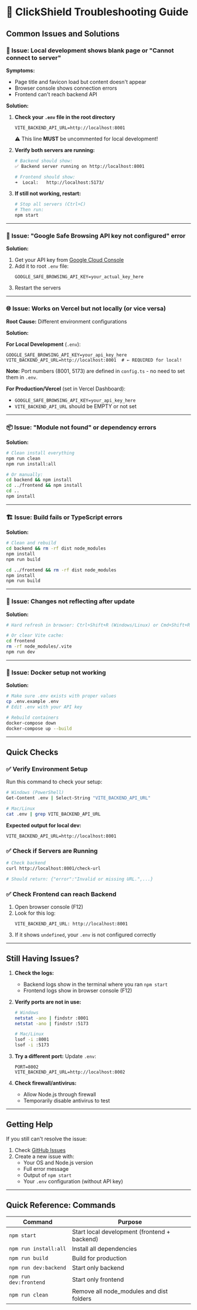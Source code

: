 # 🔧 ClickShield Troubleshooting Guide

## Common Issues and Solutions

### 🚫 Issue: Local development shows blank page or "Cannot connect to server"

**Symptoms:**
- Page title and favicon load but content doesn't appear
- Browser console shows connection errors
- Frontend can't reach backend API

**Solution:**
1. **Check your `.env` file in the root directory**
   ```env
   VITE_BACKEND_API_URL=http://localhost:8001
   ```
   ⚠️ This line **MUST** be uncommented for local development!

2. **Verify both servers are running:**
   ```bash
   # Backend should show:
   ✅ Backend server running on http://localhost:8001
   
   # Frontend should show:
   ➜  Local:   http://localhost:5173/
   ```

3. **If still not working, restart:**
   ```bash
   # Stop all servers (Ctrl+C)
   # Then run:
   npm start
   ```

---

### 🔑 Issue: "Google Safe Browsing API key not configured" error

**Solution:**
1. Get your API key from [Google Cloud Console](https://console.cloud.google.com/)
2. Add it to root `.env` file:
   ```env
   GOOGLE_SAFE_BROWSING_API_KEY=your_actual_key_here
   ```
3. Restart the servers

---

### 🌐 Issue: Works on Vercel but not locally (or vice versa)

**Root Cause:** Different environment configurations

**Solution:**

**For Local Development** (`.env`):
```env
GOOGLE_SAFE_BROWSING_API_KEY=your_api_key_here
VITE_BACKEND_API_URL=http://localhost:8001  # ← REQUIRED for local!
```

**Note:** Port numbers (8001, 5173) are defined in `config.ts` - no need to set them in `.env`.

**For Production/Vercel** (set in Vercel Dashboard):
- `GOOGLE_SAFE_BROWSING_API_KEY=your_api_key_here`
- `VITE_BACKEND_API_URL` should be EMPTY or not set

---
### 📦 Issue: "Module not found" or dependency errors

**Solution:**
```bash
# Clean install everything
npm run clean
npm run install:all

# Or manually:
cd backend && npm install
cd ../frontend && npm install
cd ..
npm install
```

---

### 🏗️ Issue: Build fails or TypeScript errors

**Solution:**
```bash
# Clean and rebuild
cd backend && rm -rf dist node_modules
npm install
npm run build

cd ../frontend && rm -rf dist node_modules
npm install
npm run build
```

---

### 🔄 Issue: Changes not reflecting after update

**Solution:**
```bash
# Hard refresh in browser: Ctrl+Shift+R (Windows/Linux) or Cmd+Shift+R (Mac)

# Or clear Vite cache:
cd frontend
rm -rf node_modules/.vite
npm run dev
```

---

### 🐳 Issue: Docker setup not working

**Solution:**
```bash
# Make sure .env exists with proper values
cp .env.example .env
# Edit .env with your API key

# Rebuild containers
docker-compose down
docker-compose up --build
```

---

## Quick Checks

### ✅ Verify Environment Setup

Run this command to check your setup:

```bash
# Windows (PowerShell)
Get-Content .env | Select-String "VITE_BACKEND_API_URL"

# Mac/Linux
cat .env | grep VITE_BACKEND_API_URL
```

**Expected output for local dev:**
```
VITE_BACKEND_API_URL=http://localhost:8001
```

### ✅ Check if Servers are Running

```bash
# Check backend
curl http://localhost:8001/check-url

# Should return: {"error":"Invalid or missing URL.",...}
```

### ✅ Check Frontend can reach Backend

1. Open browser console (F12)
2. Look for this log:
   ```
   VITE_BACKEND_API_URL: http://localhost:8001
   ```
3. If it shows `undefined`, your `.env` is not configured correctly

---

## Still Having Issues?

1. **Check the logs:**
   - Backend logs show in the terminal where you ran `npm start`
   - Frontend logs show in browser console (F12)

2. **Verify ports are not in use:**
   ```bash
   # Windows
   netstat -ano | findstr :8001
   netstat -ano | findstr :5173
   
   # Mac/Linux
   lsof -i :8001
   lsof -i :5173
   ```

3. **Try a different port:**
   Update `.env`:
   ```env
   PORT=8002
   VITE_BACKEND_API_URL=http://localhost:8002
   ```

4. **Check firewall/antivirus:**
   - Allow Node.js through firewall
   - Temporarily disable antivirus to test

---

## Getting Help

If you still can't resolve the issue:

1. Check [GitHub Issues](https://github.com/tbhvishal/ClickShield/issues)
2. Create a new issue with:
   - Your OS and Node.js version
   - Full error message
   - Output of `npm start`
   - Your `.env` configuration (without API key)

---

## Quick Reference: Commands

| Command | Purpose |
|---------|---------|
| `npm start` | Start local development (frontend + backend) |
| `npm run install:all` | Install all dependencies |
| `npm run build` | Build for production |
| `npm run dev:backend` | Start only backend |
| `npm run dev:frontend` | Start only frontend |
| `npm run clean` | Remove all node_modules and dist folders |
